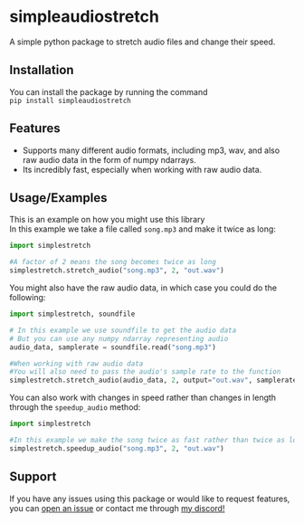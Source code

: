 
# simpleaudiostretch

A simple python package to stretch audio files and change their speed.

## Installation

You can install the package by running the command\
`pip install simpleaudiostretch`
##  Features

- Supports many different audio formats, including mp3, wav, and also raw audio data in the form of numpy ndarrays.
- Its incredibly fast, especially when working with raw audio data.
## Usage/Examples

This is an example on how you might use this library\
In this example we take a file called `song.mp3` and make it twice as long:
```python
import simplestretch

#A factor of 2 means the song becomes twice as long
simplestretch.stretch_audio("song.mp3", 2, "out.wav")
```

You might also have the raw audio data, in which case you could do the following:
```python
import simplestretch, soundfile

# In this example we use soundfile to get the audio data
# But you can use any numpy ndarray representing audio
audio_data, samplerate = soundfile.read("song.mp3")

#When working with raw audio data
#You will also need to pass the audio's sample rate to the function
simplestretch.stretch_audio(audio_data, 2, output="out.wav", samplerate=samplerate)
```

You can also work with changes in speed rather than changes in length through the `speedup_audio` method:
```python
import simplestretch

#In this example we make the song twice as fast rather than twice as long
simplestretch.speedup_audio("song.mp3", 2, "out.wav")
```
## Support
If you have any issues using this package or would like to request features, you can [open an issue](https://github.com/Mews/simpleaudiostretch/issues/new) or contact me through [my discord!](https://discord.com/users/467268976523739157)

